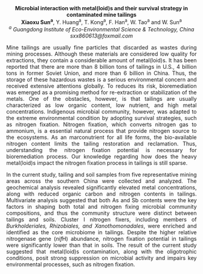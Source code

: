 <center><strong>Microbial interaction with metal(loid)s and their survival strategy in
contaminated mine tailings</strong>

<center><strong>Xiaoxu Sun<sup>a</sup></strong>, Y. Huang<sup>a</sup>, T. Kong<sup>a</sup>, F. Han<sup>a</sup>, W. Tao<sup>a</sup> and W. Sun<sup>a</sup>

<center><i><sup>a</sup> Guangdong Institute of Eco-Environmental Science & Technology,
China</i>

<center><i>sxx860613@foxmail.com </i>

<p style=text-align:justify>Mine tailings are usually fine particles that discarded as wastes during
mining processes. Although these materials are considered low quality
for extractions, they contain a considerable amount of metal(loid)s. It
has been reported that there are more than 8 billion tons of tailings in
U.S., 4 billion tons in former Soviet Union, and more than 6 billion in
China. Thus, the storage of these hazardous wastes is a serious
environmental concern and received extensive attentions globally. To
reduces its risk, bioremediation was emerged as a promising method for
re-extraction or stabilization of the metals. One of the obstacles,
however, is that tailings are usually characterized as low organic
content, low nutrient, and high metal concentrations. Indigenous
microbial community, however, was adapted to the extreme environmental
condition by adopting survival strategies, such as nitrogen fixation.
Nitrogen fixation, which converts nitrogen gas to ammonium, is a
essential natural process that provide nitrogen source to the
ecosystems. As an marconutrient for all life forms, the bio-available
nitrogen content limits the tailing restoration and reclamation. Thus,
understanding the nitrogen fixation potential is necessary for
bioremediation process. Our knowledge regarding how does the heavy
metal(loid)s impact the nitrogen fixation process in tailings is still
sparse.

<p style=text-align:justify>In the current study, tailing and soil samples from five representative
mining areas across the southern China were collected and analyzed. The
geochemical analysis revealed significantly elevated metal
concentrations, along with reduced organic carbon and nitrogen contents
in tailings. Multivariate analysis suggested that both As and Sb
contents were the key factors in shaping both total and nitrogen fixing
microbial community compositions, and thus the community structure were
distinct between tailings and soils. Cluster I nitrogen fixers,
including members of <i>Burkholderiales, Rhizobiales, and
Xanothomonadales</i>, were enriched and identified as the core microbiome
in tailings. Despite the higher relative nitrogenase gene (<i>nif</i>H)
abundance, nitrogen fixation potential in tailings were significantly
lower than that in soils. The result of the current study suggested that
metal(loid)s contamination, along with the oligotrophic conditions,
posit strong suppression on microbial activity and impairs key
environmental processes, such as nitrogen fixation.
